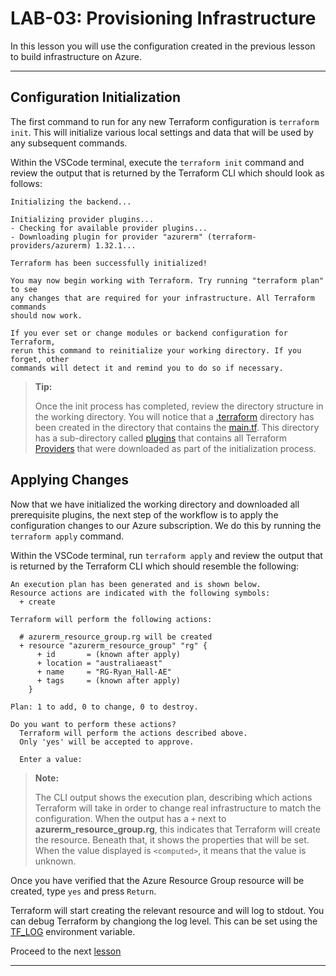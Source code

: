# LAB-03: Provisioning Infrastructure
In this lesson you will use the configuration created in the previous lesson to build infrastructure on Azure.

---

## Configuration Initialization
The first command to run for any new Terraform configuration is `terraform init`. This will initialize various local settings and data that will be used by any subsequent commands.

Within the VSCode terminal, execute the `terraform init` command and review the output that is returned by the Terraform CLI which should look as follows:
```
Initializing the backend...

Initializing provider plugins...
- Checking for available provider plugins...
- Downloading plugin for provider "azurerm" (terraform-providers/azurerm) 1.32.1...

Terraform has been successfully initialized!

You may now begin working with Terraform. Try running "terraform plan" to see
any changes that are required for your infrastructure. All Terraform commands
should now work.

If you ever set or change modules or backend configuration for Terraform,
rerun this command to reinitialize your working directory. If you forget, other
commands will detect it and remind you to do so if necessary.
```

>**Tip:** 
>
>Once the init process has completed, review the directory structure in the working directory. You will notice that a [.terraform](./.terraform) directory has been created in the directory that contains the [main.tf](./main.tf). This directory has a sub-directory called [plugins](./terraform/plugins) that contains all Terraform [Providers](https://www.terraform.io/docs/providers/index.html) that were downloaded as part of the initialization process.

## Applying Changes
Now that we have initialized the working directory and downloaded all prerequisite plugins, the next step of the workflow is to apply the configuration changes to our Azure subscription. We do this by running the `terraform apply` command.

Within the VSCode terminal, run `terraform apply` and review the output that is returned by the Terraform CLI which should resemble the following:

```
An execution plan has been generated and is shown below.
Resource actions are indicated with the following symbols:
  + create

Terraform will perform the following actions:

  # azurerm_resource_group.rg will be created
  + resource "azurerm_resource_group" "rg" {
      + id       = (known after apply)
      + location = "australiaeast"
      + name     = "RG-Ryan_Hall-AE"
      + tags     = (known after apply)
    }

Plan: 1 to add, 0 to change, 0 to destroy.

Do you want to perform these actions?
  Terraform will perform the actions described above.
  Only 'yes' will be accepted to approve.

  Enter a value:
```
>**Note:**
>
>The CLI output shows the execution plan, describing which actions Terraform will take in order to change real infrastructure to match the configuration. When the output has a `+` next to **azurerm_resource_group.rg**, this indicates that Terraform will create the resource. Beneath that, it shows the properties that will be set. When the value displayed is `<computed>`, it means that the value is unknown.

Once you have verified that the Azure Resource Group resource will be created, type `yes` and press `Return`.

Terraform will start creating the relevant resource and will log to stdout. You can debug Terraform by changiong the log level. This can be set using the [TF_LOG](https://www.terraform.io/docs/internals/debugging.html) environment variable.

Proceed to the next [lesson](./04_State.md)

---
  














